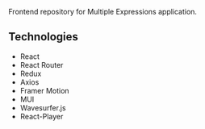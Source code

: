 Frontend repository for Multiple Expressions application.

## Technologies
- React
- React Router
- Redux
- Axios
- Framer Motion
- MUI
- Wavesurfer.js
- React-Player